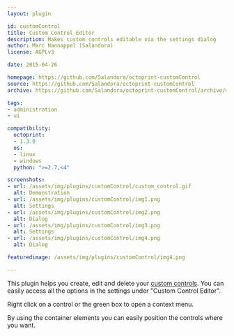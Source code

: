 ```yaml
---
layout: plugin

id: customControl
title: Custom Control Editor
description: Makes custom controls editable via the settings dialog
author: Marc Hannappel (Salandora)
license: AGPLv3

date: 2015-04-26

homepage: https://github.com/Salandora/octoprint-customControl
source: https://github.com/Salandora/octoprint-customControl
archive: https://github.com/Salandora/octoprint-customControl/archive/master.zip

tags:
- administration
- ui

compatibility:
  octoprint:
  - 1.3.0
  os:
  - linux
  - windows
  python: ">=2.7,<4"

screenshots:
- url: /assets/img/plugins/customControl/custom_control.gif
  alt: Demonstration
- url: /assets/img/plugins/customControl/img1.png
  alt: Settings
- url: /assets/img/plugins/customControl/img2.png
  alt: Dialog
- url: /assets/img/plugins/customControl/img3.png
  alt: Settings
- url: /assets/img/plugins/customControl/img4.png
  alt: Dialog

featuredimage: /assets/img/plugins/customControl/img4.png

---
```


This plugin helps you create, edit and delete your [custom controls](http://docs.octoprint.org/en/master/features/custom_controls.html).
You can easily access all the options in the settings under "Custom Control Editor".

Right click on a control or the green box to open a context menu.

By using the container elements you can easily position the controls where you want.
